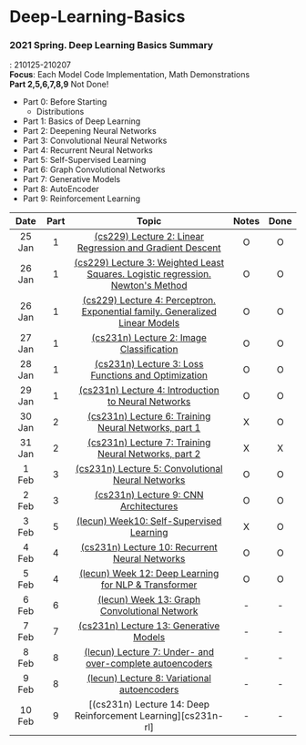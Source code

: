 # Deep-Learning-Basics

### 2021 Spring. Deep Learning Basics Summary

: 210125-210207  
**Focus**: Each Model Code Implementation, Math Demonstrations  
**Part 2,5,6,7,8,9** Not Done!

- Part 0: Before Starting
  - Distributions
- Part 1: Basics of Deep Learning
- Part 2: Deepening Neural Networks
- Part 3: Convolutional Neural Networks
- Part 4: Recurrent Neural Networks
- Part 5: Self-Supervised Learning
- Part 6: Graph Convolutional Networks
- Part 7: Generative Models
- Part 8: AutoEncoder
- Part 9: Reinforcement Learning

|  Date  | Part |                                             Topic                                             | Notes | Done |
| :----: | :--: | :-------------------------------------------------------------------------------------------: | :---: | :--: |
| 25 Jan |  1   |            [(cs229) Lecture 2: Linear Regression and Gradient Descent][cs229-lec2]            |   O   |  O   |
| 26 Jan |  1   | [(cs229) Lecture 3: Weighted Least Squares. Logistic regression. Newton's Method][cs229-lec3] |   O   |  O   |
| 26 Jan |  1   |  [(cs229) Lecture 4: Perceptron. Exponential family. Generalized Linear Models][cs229-lec4]   |   O   |  O   |
| 27 Jan |  1   |                    [(cs231n) Lecture 2: Image Classification][cs231n-lec2]                    |   O   |  O   |
| 28 Jan |  1   |              [(cs231n) Lecture 3: Loss Functions and Optimization][cs231n-lec3]               |   O   |  O   |
| 29 Jan |  1   |              [(cs231n) Lecture 4: Introduction to Neural Networks][cs231n-lec4]               |   O   |  O   |
| 30 Jan |  2   |              [(cs231n) Lecture 6: Training Neural Networks, part 1][cs231n-lec6]              |   X   |  O   |
| 31 Jan |  2   |              [(cs231n) Lecture 7: Training Neural Networks, part 2][cs231n-lec7]              |   X   |  X   |
| 1 Feb  |  3   |               [(cs231n) Lecture 5: Convolutional Neural Networks][cs231n-lec5]                |   O   |  O   |
| 2 Feb  |  3   |                     [(cs231n) Lecture 9: CNN Architectures][cs231n-lec9]                      |   O   |  O   |
| 3 Feb  |  5   |                     [(lecun) Week10: Self-Supervised Learning][lecun-ssl]                     |   X   |  O   |
| 4 Feb  |  4   |                [(cs231n) Lecture 10: Recurrent Neural Networks][cs231n-lec10]                 |   O   |  O   |
| 5 Feb  |  4   |               [(lecun) Week 12: Deep Learning for NLP & Transformer][lecun-nlp]               |   O   |  O   |
| 6 Feb  |  6   |                   [(lecun) Week 13: Graph Convolutional Network][lecun-gcn]                   |   -   |  -   |
| 7 Feb  |  7   |                    [(cs231n) Lecture 13: Generative Models][cs231n-lec13]                     |   -   |  -   |
| 8 Feb  |  8   |            [(lecun) Lecture 7: Under- and over-complete autoencoders][lecun-lec7]             |   -   |  -   |
| 9 Feb  |  8   |                   [(lecun) Lecture 8: Variational autoencoders][lecun-lec8]                   |   -   |  -   |
| 10 Feb |  9   |                 [(cs231n) Lecture 14: Deep Reinforcement Learning][cs231n-rl]                 |   -   |  -   |

[cs229-lec2]: https://youtu.be/4b4MUYve_U8
[cs229-lec3]: https://youtu.be/het9HFqo1TQ
[cs229-lec4]: https://youtu.be/iZTeva0WSTQ
[cs231n-lec2]: https://youtu.be/OoUX-nOEjG0
[cs231n-lec3]: https://youtu.be/h7iBpEHGVNc
[cs231n-lec4]: https://youtu.be/d14TUNcbn1k
[cs231n-lec5]: https://youtu.be/bNb2fEVKeEo
[cs231n-lec6]: https://youtu.be/wEoyxE0GP2M
[cs231n-lec7]: https://youtu.be/_JB0AO7QxSA
[cs231n-lec9]: https://youtu.be/DAOcjicFr1Y
[cs231n-lec10]: https://youtu.be/6niqTuYFZLQ
[cs231n-lec13]: https://youtu.be/5WoItGTWV54
[lecun-ssl]: https://youtu.be/0KeR6i1_56g
[lecun-nlp]: https://youtu.be/6D4EWKJgNn0
[lecun-gcn]: https://youtu.be/Iiv9R6BjxHM
[lecun-lec7]: https://youtu.be/bggWQ14DD9M
[lecun-lec8]: https://youtu.be/7Rb4s9wNOmc
[cs231n-lec14]: https://youtu.be/lvoHnicueoE
